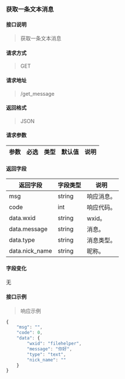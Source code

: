 ### 获取一条文本消息

#### 接口说明

> 获取一条文本消息

#### 请求方式

> GET

#### 请求地址

> /get_message

#### 返回格式

> JSON

#### 请求参数

| 参数 | 必选 | 类型   | 默认值 | 说明                                    |
|------|------|--------|--------|-----------------------------------------|

#### 返回字段

| 返回字段           | 字段类型   | 说明    |
|----------------|--------|-------|
| msg            | string | 响应消息。 |
| code           | int    | 响应代码。 |
| data.wxid      | string | wxid。 |
| data.message   | string | 消息。   |
| data.type      | string | 消息类型。 |
| data.nick_name | string | 昵称。   |

#### 字段变化

无

#### 接口示例

> 响应示例

```javascript
{
	"msg": "",
	"code": 0,
	"data": {
		"wxid": "filehelper",
		"message": "你好",
		"type": "text",
		"nick_name": ""
	}
}
```
